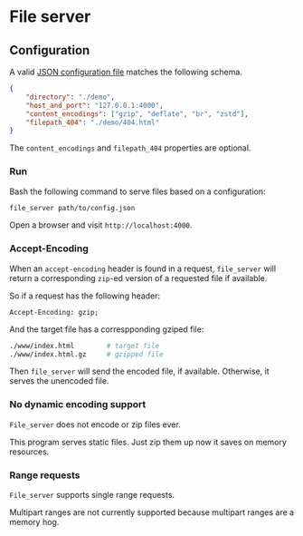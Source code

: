 # File server

## Configuration

A valid [JSON configuration file](./file_server.json) matches the following schema.

```JSON
{
	"directory": "./demo",
	"host_and_port": "127.0.0.1:4000",
	"content_encodings": ["gzip", "deflate", "br", "zstd"],
	"filepath_404": "./demo/404.html"
}
```

The `content_encodings` and `filepath_404` properties are optional.

### Run

Bash the following command to serve files based on a configuration:

```sh
file_server path/to/config.json
```

Open a browser and visit `http://localhost:4000`.

### Accept-Encoding

When an `accept-encoding` header is found in a request, `file_server` will return a corresponding `zip`-ed version of a requested file if available.

So if a request has the following header:

```
Accept-Encoding: gzip;
```

And the target file has a correspponding gziped file: 

```sh
./www/index.html		# target file
./www/index.html.gz		# gzipped file
```

Then `file_server` will send the encoded file, if available. Otherwise, it serves the unencoded file.

### No dynamic encoding support

`File_server` does not encode or zip files ever.

This program serves static files. Just zip them up now it saves on memory resources.

### Range requests

`File_server` supports single range requests.

Multipart ranges are not currently supported because multipart ranges are a memory hog.
